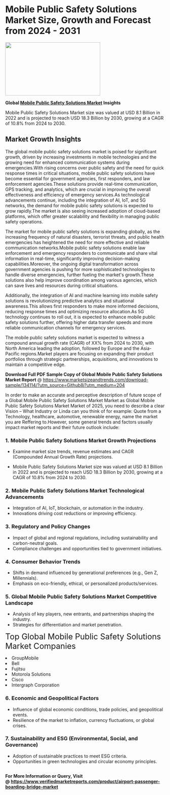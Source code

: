 <H1>Mobile Public Safety Solutions Market Size, Growth and Forecast from 2024 - 2031</H1><img class="aligncenter size-medium wp-image-584254" src="https://thirdeyenews.in/wp-content/uploads/2024/09/Global-Market-Research-300x168.jpeg" alt="" width="300" height="168" /><p><strong>Global&nbsp;<a href="https://www.marketsizeandtrends.com/download-sample/134114/?utm_source=Github8j?utm_medium=204">Mobile Public Safety Solutions Market</a> Insights</strong></p><p>Mobile Public Safety Solutions Market size was valued at USD 8.1 Billion in 2022 and is projected to reach USD 18.3 Billion by 2030, growing at a CAGR of 10.8% from 2024 to 2030.</p><p><h2>Market Growth Insights</h2> <p>The global mobile public safety solutions market is poised for significant growth, driven by increasing investments in mobile technologies and the growing need for enhanced communication systems during emergencies.With rising concerns over public safety and the need for quick response times in critical situations, mobile public safety solutions have become essential for government agencies, first responders, and law enforcement agencies.These solutions provide real-time communication, GPS tracking, and analytics, which are crucial in improving the overall effectiveness and efficiency of emergency services.As technological advancements continue, including the integration of AI, IoT, and 5G networks, the demand for mobile public safety solutions is expected to grow rapidly.The market is also seeing increased adoption of cloud-based platforms, which offer greater scalability and flexibility in managing public safety operations.</p> <p>The market for mobile public safety solutions is expanding globally, as the increasing frequency of natural disasters, terrorist threats, and public health emergencies has heightened the need for more effective and reliable communication networks.Mobile public safety solutions enable law enforcement and emergency responders to communicate and share vital information in real-time, significantly improving decision-making capabilities.Moreover, the ongoing digital transformation across government agencies is pushing for more sophisticated technologies to handle diverse emergencies, further fueling the market's growth.These solutions also help improve coordination among various agencies, which can save lives and resources during critical situations.</p> <p>Additionally, the integration of AI and machine learning into mobile safety solutions is revolutionizing predictive analytics and situational awareness.This allows first responders to make more informed decisions, reducing response times and optimizing resource allocation.As 5G technology continues to roll out, it is expected to enhance mobile public safety solutions further, offering higher data transfer speeds and more reliable communication channels for emergency services.</p> <p>The mobile public safety solutions market is expected to witness a compound annual growth rate (CAGR) of XX% from 2024 to 2030, with North America leading the adoption, followed by Europe and the Asia-Pacific regions.Market players are focusing on expanding their product portfolios through strategic partnerships, acquisitions, and innovations to maintain a competitive edge.</p> <p><span class=""><strong>Download Full PDF Sample Copy of Global Mobile Public Safety Solutions Market Report</strong> @ <a href="https://www.marketsizeandtrends.com/download-sample/134114/?utm_source=Github8j?utm_medium=204" target="_blank">https://www.marketsizeandtrends.com/download-sample/134114/?utm_source=Github8j?utm_medium=204</a></span></p><p>In order to make an accurate and perceptive description of future scope of a Global&nbsp;Mobile Public Safety Solutions Market Market as Global&nbsp;Mobile Public Safety Solutions Market Market of 2025, you need to describe a clear Vision &ndash; What Industry or Linda can you think of for example: Quote from a Technology, healthcare, automotive, renewable energy, name the market you are Reffering to.However, some general trends and factors usually impact market reports and their future outlook include:</p><h3>1.&nbsp;<strong>Mobile Public Safety Solutions Market Growth Projections</strong></h3><ul><li>Examine market size trends, revenue estimates and CAGR (Compounded Annual Growth Rate) projections.</li><li><p>Mobile Public Safety Solutions Market size was valued at USD 8.1 Billion in 2022 and is projected to reach USD 18.3 Billion by 2030, growing at a CAGR of 10.8% from 2024 to 2030.</p></li></ul><h3>2.&nbsp;<strong>Mobile Public Safety Solutions Market Technological Advancements</strong></h3><ul><li>Integration of AI, IoT, blockchain, or automation in the industry.</li><li>Innovations driving cost reductions or improving efficiency.</li></ul><h3>3.&nbsp;<strong>Regulatory and Policy Changes</strong></h3><ul><li>Impact of global and regional regulations, including sustainability and carbon-neutral goals.</li><li>Compliance challenges and opportunities tied to government initiatives.</li></ul><h3>4.&nbsp;<strong>Consumer Behavior Trends</strong></h3><ul><li>Shifts in demand influenced by generational preferences (e.g., Gen Z, Millennials).</li><li>Emphasis on eco-friendly, ethical, or personalized products/services.</li></ul><h3>5.&nbsp;<strong>Global Mobile Public Safety Solutions Market Competitive Landscape</strong></h3><ul><li>Analysis of key players, new entrants, and partnerships shaping the industry.</li><li>Strategies for differentiation and market penetration.</li></ul><p data-pm-slice="1 1 []"><span style="color: inherit; font-family: inherit; font-size: 25px;">Top Global Mobile Public Safety Solutions Market Companies</span></p><div class="" data-test-id=""><p><li>GroupMobile</li><li> Bell</li><li> Fujitsu</li><li> Motorola Solutions</li><li> Cisco</li><li> Intergraph Corporation</li></p></div><h3>6.&nbsp;<strong>Economic and Geopolitical Factors</strong></h3><ul><li>Influence of global economic conditions, trade policies, and geopolitical events.</li><li>Resilience of the market to inflation, currency fluctuations, or global crises.</li></ul><h3>7.&nbsp;<strong>Sustainability and ESG (Environmental, Social, and Governance)</strong></h3><ul><li>Adoption of sustainable practices to meet ESG criteria.</li><li>Opportunities in green technologies and circular economy principles.</li></ul><h2><strong style="font-size: 14px;">For More Information or Query, Visit @&nbsp;</strong><a style="background-color: #ffffff; font-size: 14px;" href="https://www.marketsizeandtrends.com/report/mobile-public-safety-solutions-market/" target="_blank">https://www.verifiedmarketreports.com/product/airport-passenger-boarding-bridge-market</a></h2>